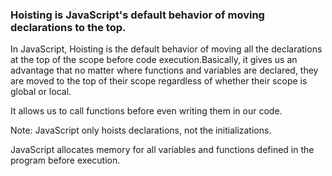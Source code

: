 ### Hoisting is JavaScript's default behavior of moving declarations to the top.

In JavaScript, Hoisting is the default behavior of moving all the declarations at the top of the scope before code execution.Basically, it gives us an advantage that no matter where functions and variables are declared, they are moved to the top of their scope regardless of whether their scope is global or local.

It allows us to call functions before even writing them in our code. 

Note: JavaScript only hoists declarations, not the initializations.

JavaScript allocates memory for all variables and functions defined in the program before execution.
